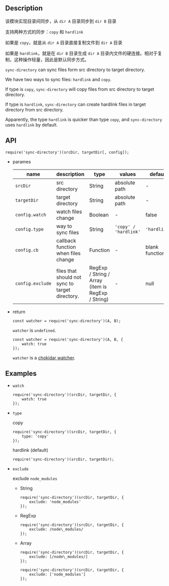 ## Description

该模块实现目录间同步，从 `dir A` 目录同步到 `dir B` 目录

支持两种方式的同步：`copy` 和 `hardlink`

如果是 `copy`，就是从 `dir A` 目录直接复制文件到 `dir A` 目录

如果是 `hardlink`，就是在 `dir B` 目录生成 `dir A` 目录内文件的硬连接。相对于复制，这种操作轻量，因此是默认同步方式。

`sync-directory` can sync files form src directory to target directory.

We have two ways to sync files: `hardlink` and `copy`.

If type is `copy`, `sync-directory` will copy files from src directory to target directory.

If type is `hardlink`, `sync-directory` can create hardlink files in target directory from src directory.

Apparently, the type `hardlink` is quicker than type `copy`, and `sync-directory` uses `hardlink` by default.

## API

```
require('sync-directory')(srcDir, targetDir[, config]);
```

+   parames

    name | description | type | values | default
    ---- | ---- | ---- | ---- | ----
    `srcDir` | src directory | String | absolute path | -
    `targetDir` | target directory | String | absolute path | -
    `config.watch` | watch files change | Boolean | - | false
    `config.type` | way to sync files | String | `'copy' / 'hardlink'` | `'hardlink'`
    `config.cb` | callback function when files change | Function | - | blank function
    `config.exclude` | files that should not sync to target directory. | RegExp / String / Array (item is RegExp / String) | - | null

+   return

    ```
    const watcher = require('sync-directory')(A, B);
    ```

    `watcher` is `undefined`.

    ```
    const watcher = require('sync-directory')(A, B, {
        watch: true
    });
    ```

    `watcher` is a [chokidar watcher](https://github.com/paulmillr/chokidar).

## Examples

+   `watch`

    ```
    require('sync-directory')(srcDir, targetDir, {
        watch: true
    });
    ```

+   `type`

    copy

    ```
    require('sync-directory')(srcDir, targetDir, {
        type: 'copy'
    });
    ```

    hardlink (default)

    ```
    require('sync-directory')(srcDir, targetDir);
    ```

+   `exclude`

    exclude `node_modules`

    +   String

        ```
        require('sync-directory')(srcDir, targetDir, {
            exclude: 'node_modules'
        });
        ```

    +   RegExp

        ```
        require('sync-directory')(srcDir, targetDir, {
            exclude: /node\_modules/
        });
        ```

    +   Array

        ```
        require('sync-directory')(srcDir, targetDir, {
            exclude: [/node\_modules/]
        });
        ```

        ```
        require('sync-directory')(srcDir, targetDir, {
            exclude: ['node_modules']
        });
        ```
